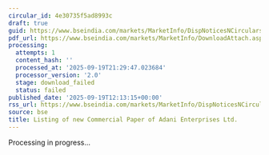 ```yaml
---
circular_id: 4e30735f5ad8993c
draft: true
guid: https://www.bseindia.com/markets/MarketInfo/DispNoticesNCirculars.aspx?Noticeid={8EA11606-BF43-4762-80EE-89D5A1CBBC5B}&noticeno=20250919-21&dt=09/19/2025&icount=21&totcount=44&flag=0
pdf_url: https://www.bseindia.com/markets/MarketInfo/DownloadAttach.aspx?id=20250919-21&attachedId=
processing:
  attempts: 1
  content_hash: ''
  processed_at: '2025-09-19T21:29:47.023684'
  processor_version: '2.0'
  stage: download_failed
  status: failed
published_date: '2025-09-19T12:13:15+00:00'
rss_url: https://www.bseindia.com/markets/MarketInfo/DispNoticesNCirculars.aspx?Noticeid={8EA11606-BF43-4762-80EE-89D5A1CBBC5B}&noticeno=20250919-21&dt=09/19/2025&icount=21&totcount=44&flag=0
source: bse
title: Listing of new Commercial Paper of Adani Enterprises Ltd.
---
```


Processing in progress...